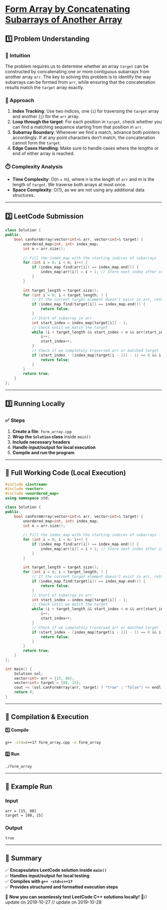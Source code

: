 # **[Form Array by Concatenating Subarrays of Another Array](https://leetcode.com/problems/form-array-by-concatenating-subarrays-of-another-array/description/)**  

## **1️⃣ Problem Understanding**  
### **📌 Intuition**  
The problem requires us to determine whether an array `target` can be constructed by concatenating one or more contiguous subarrays from another array `arr`. The key to solving this problem is to identify the way subarrays can be formed from `arr`, while ensuring that the concatenation results match the `target` array exactly.

### **🚀 Approach**  
1. **Index Tracking**: Use two indices, one (`i`) for traversing the `target` array and another (`j`) for the `arr` array.
2. **Loop through the target**: For each position in `target`, check whether you can find a matching sequence starting from that position in `arr`.
3. **Subarray Boundary**: Whenever we find a match, advance both pointers accordingly. If at any point characters don’t match, the concatenation cannot form the `target`.
4. **Edge Cases Handling**: Make sure to handle cases where the lengths or end of either array is reached.

### **⏱️ Complexity Analysis**  
- **Time Complexity**: O(n + m), where n is the length of `arr` and m is the length of `target`. We traverse both arrays at most once.
- **Space Complexity**: O(1), as we are not using any additional data structures.

---  

## **2️⃣ LeetCode Submission**  
```cpp
class Solution {
public:
    bool canFormArray(vector<int>& arr, vector<int>& target) {
        unordered_map<int, int> index_map;
        int n = arr.size();
        
        // Fill the index_map with the starting indices of subarrays
        for (int i = 0; i < n; i++) {
            if (index_map.find(arr[i]) == index_map.end()) {
                index_map[arr[i]] = i + 1; // Store next index after current
            }
        }
        
        int target_length = target.size();
        for (int i = 0; i < target_length; ) {
            // If the current target element doesn't exist in arr, return false
            if (index_map.find(target[i]) == index_map.end()) {
                return false;
            }
            // Start of subarray in arr
            int start_index = index_map[target[i]] - 1;
            // Check until we match the target
            while (i < target_length && start_index < n && arr[start_index] == target[i]) {
                i++;
                start_index++;
            }
            // Check if we completely traversed arr or matched target
            if (start_index - (index_map[target[i - 1]] - 1) == 0 && i < target_length) {
                return false;
            }
        }
        return true;
    }
};  
```  

---  

## **3️⃣ Running Locally**  
### **✅ Steps**  
1. **Create a file**: `form_array.cpp`  
2. **Wrap the `Solution` class** inside `main()`  
3. **Include necessary headers**  
4. **Handle input/output for local execution**  
5. **Compile and run the program**  

---  

## **📝 Full Working Code (Local Execution)**  
```cpp
#include <iostream>
#include <vector>
#include <unordered_map>
using namespace std;

class Solution {
public:
    bool canFormArray(vector<int>& arr, vector<int>& target) {
        unordered_map<int, int> index_map;
        int n = arr.size();
        
        // Fill the index_map with the starting indices of subarrays
        for (int i = 0; i < n; i++) {
            if (index_map.find(arr[i]) == index_map.end()) {
                index_map[arr[i]] = i + 1; // Store next index after current
            }
        }
        
        int target_length = target.size();
        for (int i = 0; i < target_length; ) {
            // If the current target element doesn't exist in arr, return false
            if (index_map.find(target[i]) == index_map.end()) {
                return false;
            }
            // Start of subarray in arr
            int start_index = index_map[target[i]] - 1;
            // Check until we match the target
            while (i < target_length && start_index < n && arr[start_index] == target[i]) {
                i++;
                start_index++;
            }
            // Check if we completely traversed arr or matched target
            if (start_index - (index_map[target[i - 1]] - 1) == 0 && i < target_length) {
                return false;
            }
        }
        return true;
    }
};

int main() {
    Solution sol;
    vector<int> arr = {15, 88};
    vector<int> target = {88, 15};
    cout << (sol.canFormArray(arr, target) ? "true" : "false") << endl; // Example Test Case 1
    return 0;
}
```  

---  

## **🔧 Compilation & Execution**  
#### **1️⃣ Compile**  
```bash
g++ -std=c++17 form_array.cpp -o form_array
```  

#### **2️⃣ Run**  
```bash
./form_array
```  

---  

## **🎯 Example Run**  
### **Input**  
```
arr = [15, 88]
target = [88, 15]
```  
### **Output**  
```
true
```  

---  

## **📌 Summary**  
✅ **Encapsulates LeetCode solution inside `main()`**  
✅ **Handles input/output for local testing**  
✅ **Compiles with `g++ -std=c++17`**  
✅ **Provides structured and formatted execution steps**  

🚀 **Now you can seamlessly test LeetCode C++ solutions locally!** 🚀// update on 2019-10-27
// update on 2019-10-28
